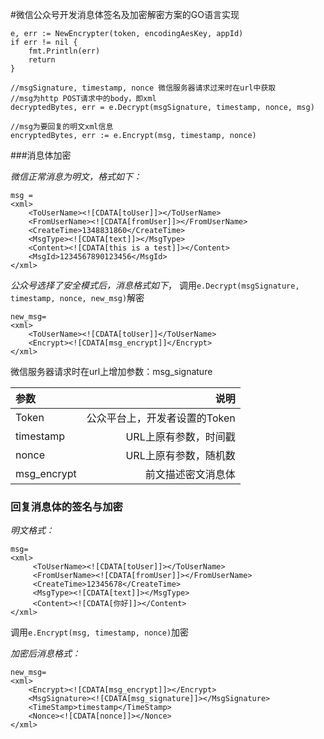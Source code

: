 #微信公众号开发消息体签名及加密解密方案的GO语言实现

	e, err := NewEncrypter(token, encodingAesKey, appId)
	if err != nil {
		fmt.Println(err)
		return
	}

	//msgSignature, timestamp, nonce 微信服务器请求过来时在url中获取
	//msg为http POST请求中的body，即xml
	decryptedBytes, err = e.Decrypt(msgSignature, timestamp, nonce, msg)

	//msg为要回复的明文xml信息
	encryptedBytes, err := e.Encrypt(msg, timestamp, nonce)

###消息体加密

*微信正常消息为明文，格式如下：*

	msg = 
	<xml>
		<ToUserName><![CDATA[toUser]]></ToUserName>
		<FromUserName><![CDATA[fromUser]]></FromUserName> 
		<CreateTime>1348831860</CreateTime>
		<MsgType><![CDATA[text]]></MsgType>
		<Content><![CDATA[this is a test]]></Content>
		<MsgId>1234567890123456</MsgId>
	</xml>

*公众号选择了安全模式后，消息格式如下*， 调用`e.Decrypt(msgSignature, timestamp, nonce, new_msg)`解密

	new_msg=
	<xml> 
		<ToUserName><![CDATA[toUser]]</ToUserName>
	    <Encrypt><![CDATA[msg_encrypt]]</Encrypt>
	</xml>


微信服务器请求时在url上增加参数：msg_signature


| 参数 | 说明  |
| :-------- | ----------: |
|  Token  | 公众平台上，开发者设置的Token |
|  timestamp  | URL上原有参数，时间戳 |
|  nonce | URL上原有参数，随机数 |
|  msg_encrypt | 前文描述密文消息体 |


### 回复消息体的签名与加密

*明文格式：*

	msg=
	<xml>
		 <ToUserName><![CDATA[toUser]]></ToUserName>
		 <FromUserName><![CDATA[fromUser]]></FromUserName>
		 <CreateTime>12345678</CreateTime>
		 <MsgType><![CDATA[text]]></MsgType>
		 <Content><![CDATA[你好]]></Content>
	</xml>

调用`e.Encrypt(msg, timestamp, nonce)`加密

*加密后消息格式：*

	new_msg=
	<xml>
		<Encrypt><![CDATA[msg_encrypt]]></Encrypt>
		<MsgSignature><![CDATA[msg_signature]]></MsgSignature>
		<TimeStamp>timestamp</TimeStamp>
		<Nonce><![CDATA[nonce]]></Nonce>
	</xml> 